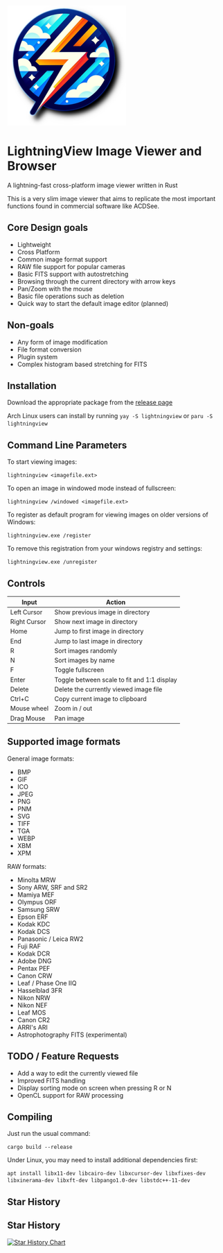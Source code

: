 ![Logo](https://raw.githubusercontent.com/dividebysandwich/LightningView/main/lightningview.png)

# LightningView Image Viewer and Browser
 A lightning-fast cross-platform image viewer written in Rust

This is a very slim image viewer that aims to replicate the most important functions found in commercial software like ACDSee.

## Core Design goals

* Lightweight
* Cross Platform
* Common image format support
* RAW file support for popular cameras
* Basic FITS support with autostretching
* Browsing through the current directory with arrow keys
* Pan/Zoom with the mouse
* Basic file operations such as deletion
* Quick way to start the default image editor (planned)

## Non-goals

* Any form of image modification
* File format conversion
* Plugin system
* Complex histogram based stretching for FITS

## Installation

Download the appropriate package from the [release page](https://github.com/dividebysandwich/LightningView/releases)

Arch Linux users can install by running ```yay -S lightningview``` or ```paru -S lightningview```

## Command Line Parameters

To start viewing images:
```
lightningview <imagefile.ext>
```

To open an image in windowed mode instead of fullscreen:
```
lightningview /windowed <imagefile.ext>
```

To register as default program for viewing images on older versions of Windows:
```
lightningview.exe /register
```

To remove this registration from your windows registry and settings:
```
lightningview.exe /unregister
```


## Controls

| Input | Action |
| ----------- | ----------- |
| Left Cursor | Show previous image in directory |
| Right Cursor | Show next image in directory | 
| Home | Jump to first image in directory |
| End | Jump to last image in directory |
| R | Sort images randomly |
| N | Sort images by name |
| F | Toggle fullscreen |
| Enter | Toggle between scale to fit and 1:1 display |
| Delete | Delete the currently viewed image file |
| Ctrl+C | Copy current image to clipboard |
| Mouse wheel | Zoom in / out |
| Drag Mouse | Pan image|

## Supported image formats

General image formats:

* BMP
* GIF
* ICO
* JPEG
* PNG
* PNM
* SVG
* TIFF
* TGA
* WEBP
* XBM
* XPM

RAW formats:

* Minolta MRW
* Sony ARW, SRF and SR2
* Mamiya MEF
* Olympus ORF
* Samsung SRW
* Epson ERF
* Kodak KDC
* Kodak DCS
* Panasonic / Leica RW2
* Fuji RAF
* Kodak DCR
* Adobe DNG
* Pentax PEF
* Canon CRW
* Leaf / Phase One IIQ
* Hasselblad 3FR
* Nikon NRW
* Nikon NEF
* Leaf MOS
* Canon CR2
* ARRI's ARI
* Astrophotography FITS (experimental)

## TODO / Feature Requests

* Add a way to edit the currently viewed file
* Improved FITS handling
* Display sorting mode on screen when pressing R or N
* OpenCL support for RAW processing

## Compiling

Just run the usual command:

```
cargo build --release
```

Under Linux, you may need to install additional dependencies first:

```
apt install libx11-dev libcairo-dev libxcursor-dev libxfixes-dev libxinerama-dev libxft-dev libpango1.0-dev libstdc++-11-dev
```

## Star History

## Star History

<a href="https://www.star-history.com/#dividebysandwich/LightningView&type=date&legend=top-left">
 <picture>
   <source media="(prefers-color-scheme: dark)" srcset="https://api.star-history.com/svg?repos=dividebysandwich/LightningView&type=date&theme=dark&legend=top-left" />
   <source media="(prefers-color-scheme: light)" srcset="https://api.star-history.com/svg?repos=dividebysandwich/LightningView&type=date&legend=top-left" />
   <img alt="Star History Chart" src="https://api.star-history.com/svg?repos=dividebysandwich/LightningView&type=date&legend=top-left" />
 </picture>
</a>


